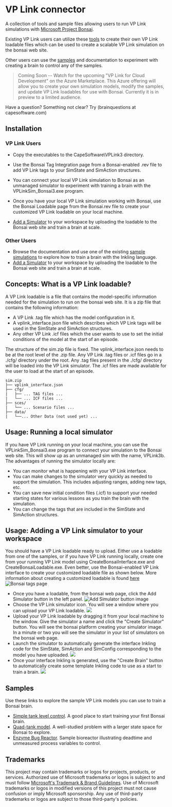 # VP Link connector

A collection of tools and sample files allowing users to run VP Link simulations with [Microsoft Project Bonsai](https://azure.microsoft.com/en-us/services/project-bonsai/).

Existing VP Link users can utilize these [tools](tools/README.md) to create their own VP Link loadable files which can be used to create a scalable VP Link simulation on the bonsai web site.

Other users can use the [samples](samples/README.md) and documentation to experiment with creating a brain to control any of the samples.

> Coming Soon -- Watch for the upcoming "VP Link for Cloud Development" on the Azure Marketplace.  This Azure offering will allow you to create your own simulation
models, modify the samples, and update VP Link loadables for use with Bonsai.  Currently it is in preview to a limited audience.

Have a question?  Something not clear?  Try (brainquestions at capesoftware.com)

## Installation

### VP Link Users
* Copy the executables to the CapeSoftware\VPLink3 directory.

* Use the Bonsai Tag Integration page from a Bonsai-enabled .rev file to add VP Link tags to your SimState and SimAction structures.
* You can connect your local VP Link simulation to Bonsai as an unmanaged simulator to experiment with training a brain with the VPLinkSim_Bonsai3.exe program.
* Once you have your local VP Link simulation working with Bonsai, use the
Bonsai Loadable page from the Bonsai.rev file to create your customized VP Link loadable on your local machine.
* [Add a Simulator](#usage-adding-a-vp-link-simulator-to-your-workspace) to your workspace by uploading the loadable to the Bonsai web site and train a brain at scale.


### Other Users
* Browse the documentation and use one of the existing [sample simulations](samples/README.md) to explore how to train a brain with the Inkling language.
* [Add a Simulator](#usage-adding-a-vp-link-simulator-to-your-workspace) to your workspace by uploading the loadable to the Bonsai web site and train a brain at scale.

## Concepts: What is a VP Link loadable?

A VP Link loadable is a file that contains the model-specific information needed for the simulation to run on the bonsai web site.
It is a zip file that contains the following information:
* A VP Link .tag file which has the model configuration in it.
* A vplink_interface.json file which describes which VP Link tags will be used in the SimState and SimAction structures.
* Any other VP Link .icf files which the user wants to use to set the initial conditions of the model at the start of an episode.

The structure of the sim.zip file is fixed.  The vplink_interface.json needs to be at the root level of the .zip file.
Any VP Link .tag files or .icf files go in a ./cfg/ directory under the root.  Any .tag files present in the ./cfg/ directory
will be loaded into the VP Link simulator.  The .icf files are made available for the user to load at the start of an episode.

```
sim.zip
├── vplink_interface.json
├── cfg/
|   ├── ... TAG files ...
|   └── ... ICF files ...
├── sces/
|   └── ... Scenario files ...
├── data/
|   └──... Other Data (not used yet) ...
```

## Usage: Running a local simulator

If you have VP Link running on your local machine, you can use the VPLinkSim_Bonsai3.exe program to connect your simulation to the Bonsai web site.  This will show up as an unmanaged
sim with the name, VPLink3b.  The advantages of running the simulator locally are:
* You can monitor what is happening with your VP Link interface.
* You can make changes to the simulator very quickly as needed to support the simulation.  This includes adjusting ranges, adding
new tags, etc.
* You can save new initial condition files (.icf) to support your needed starting states for various lessons as you train the brain with the simulation.
* You can change the tags that are included in the SimState and SimAction structures.


## Usage: Adding a VP Link simulator to your workspace

You should have a VP Link loadable ready to upload.  Either use a loadable from one of the samples, or if you have VP Link running locally,
create one from your running VP Link model using CreateBonsaiInterface.exe and CreateBonsaiLoadable.exe. Even better, use the
Bonsai-enabled VP Link interface to create your customized loadable file as shown below.  More information about creating a customized
loadable is found [here](samples/simpletank/README.md#for-vp-link-users)
![Bonsai tags page](docs/BonsaiCreateLoadable.png)

* Once you have a loadable, from the bonsai web page, click the Add Simulator button in the left panel.  ![Add Simulator button image](docs/BonsaiAddSim.png)
* Choose the VP Link simulator icon.  You will see a window where you can upload your VP Link loadable. ![](docs/AddSimUploadModel.png)
* Upload your VP Link loadable by dragging it from your local machine to the window.  Give the simulator a name and click the "Create Simulator" button.
You will see the bonsai platform creating your simulator image.  In a minute or two you will see the simulator in your list of simulators on the bonsai web page.
* Launch the simulator to automatically generate the interface Inkling code for the SimState, SimAction and SimConfig corresponding to
the model you have uploaded.  ![](docs/BonsaiLaunchSimulator.png)
* Once your interface Inkling is generated, use the "Create Brain" button to automatically create some template Inkling code to use as a start to train a brain.
![](docs/BonsaiCreateBrain.png)

## Samples

Use these links to explore the sample VP Link models you can use to train a Bonsai brain.

* [Simple tank level control](samples/simpletank/README.md).  A good place to start training your first Bonsai brain.
* [Quad-tank model](samples/quadtank/README.md).  A well-studied problem with a larger state space for Bonsai to explore.
* [Enzyme Bug Reactor](samples/bugreactor/README.md).  Sample bioreactor illustrating deadtime and unmeasured process variables to control.

## Trademarks

This project may contain trademarks or logos for projects, products, or services. Authorized use of Microsoft
trademarks or logos is subject to and must follow
[Microsoft's Trademark & Brand Guidelines](https://www.microsoft.com/en-us/legal/intellectualproperty/trademarks/usage/general).
Use of Microsoft trademarks or logos in modified versions of this project must not cause confusion or imply Microsoft sponsorship.
Any use of third-party trademarks or logos are subject to those third-party's policies.
